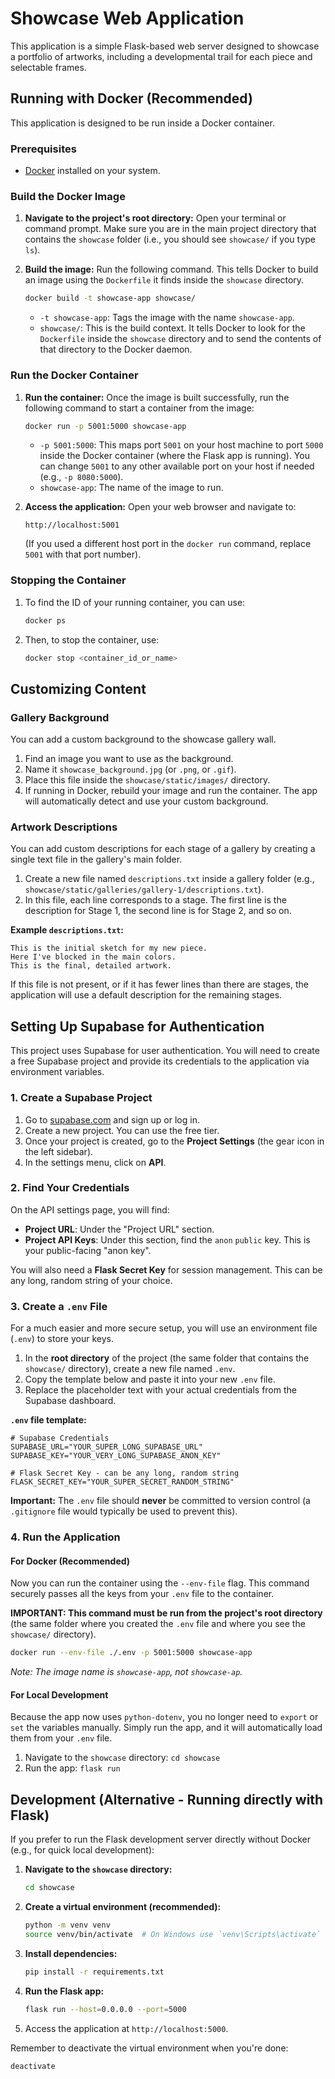 # Showcase Web Application

This application is a simple Flask-based web server designed to showcase a portfolio of artworks, including a developmental trail for each piece and selectable frames.

## Running with Docker (Recommended)

This application is designed to be run inside a Docker container.

### Prerequisites

*   [Docker](https://docs.docker.com/get-docker/) installed on your system.

### Build the Docker Image

1.  **Navigate to the project's root directory:**
    Open your terminal or command prompt. Make sure you are in the main project directory that contains the `showcase` folder (i.e., you should see `showcase/` if you type `ls`).

2.  **Build the image:**
    Run the following command. This tells Docker to build an image using the `Dockerfile` it finds inside the `showcase` directory.
    ```bash
    docker build -t showcase-app showcase/
    ```
    *   `-t showcase-app`: Tags the image with the name `showcase-app`.
    *   `showcase/`: This is the build context. It tells Docker to look for the `Dockerfile` inside the `showcase` directory and to send the contents of that directory to the Docker daemon.

### Run the Docker Container

1.  **Run the container:**
    Once the image is built successfully, run the following command to start a container from the image:
    ```bash
    docker run -p 5001:5000 showcase-app
    ```
    *   `-p 5001:5000`: This maps port `5001` on your host machine to port `5000` inside the Docker container (where the Flask app is running). You can change `5001` to any other available port on your host if needed (e.g., `-p 8080:5000`).
    *   `showcase-app`: The name of the image to run.

2.  **Access the application:**
    Open your web browser and navigate to:
    ```
    http://localhost:5001
    ```
    (If you used a different host port in the `docker run` command, replace `5001` with that port number).

### Stopping the Container

1.  To find the ID of your running container, you can use:
    ```bash
    docker ps
    ```
2.  Then, to stop the container, use:
    ```bash
    docker stop <container_id_or_name>
    ```

## Customizing Content

### Gallery Background

You can add a custom background to the showcase gallery wall.

1.  Find an image you want to use as the background.
2.  Name it `showcase_background.jpg` (or `.png`, or `.gif`).
3.  Place this file inside the `showcase/static/images/` directory.
4.  If running in Docker, rebuild your image and run the container. The app will automatically detect and use your custom background.

### Artwork Descriptions

You can add custom descriptions for each stage of a gallery by creating a single text file in the gallery's main folder.

1.  Create a new file named `descriptions.txt` inside a gallery folder (e.g., `showcase/static/galleries/gallery-1/descriptions.txt`).
2.  In this file, each line corresponds to a stage. The first line is the description for Stage 1, the second line is for Stage 2, and so on.

**Example `descriptions.txt`:**
```
This is the initial sketch for my new piece.
Here I've blocked in the main colors.
This is the final, detailed artwork.
```

If this file is not present, or if it has fewer lines than there are stages, the application will use a default description for the remaining stages.

## Setting Up Supabase for Authentication

This project uses Supabase for user authentication. You will need to create a free Supabase project and provide its credentials to the application via environment variables.

### 1. Create a Supabase Project

1.  Go to [supabase.com](https://supabase.com/) and sign up or log in.
2.  Create a new project. You can use the free tier.
3.  Once your project is created, go to the **Project Settings** (the gear icon in the left sidebar).
4.  In the settings menu, click on **API**.

### 2. Find Your Credentials

On the API settings page, you will find:

*   **Project URL**: Under the "Project URL" section.
*   **Project API Keys**: Under this section, find the `anon` `public` key. This is your public-facing "anon key".

You will also need a **Flask Secret Key** for session management. This can be any long, random string of your choice.

### 3. Create a `.env` File

For a much easier and more secure setup, you will use an environment file (`.env`) to store your keys.

1.  In the **root directory** of the project (the same folder that contains the `showcase/` directory), create a new file named `.env`.
2.  Copy the template below and paste it into your new `.env` file.
3.  Replace the placeholder text with your actual credentials from the Supabase dashboard.

**`.env` file template:**
```
# Supabase Credentials
SUPABASE_URL="YOUR_SUPER_LONG_SUPABASE_URL"
SUPABASE_KEY="YOUR_VERY_LONG_SUPABASE_ANON_KEY"

# Flask Secret Key - can be any long, random string
FLASK_SECRET_KEY="YOUR_SUPER_SECRET_RANDOM_STRING"
```

**Important:** The `.env` file should **never** be committed to version control (a `.gitignore` file would typically be used to prevent this).

### 4. Run the Application

#### For Docker (Recommended)

Now you can run the container using the `--env-file` flag. This command securely passes all the keys from your `.env` file to the container.

**IMPORTANT: This command must be run from the project's root directory** (the same folder where you created the `.env` file and where you see the `showcase/` directory).

```bash
docker run --env-file ./.env -p 5001:5000 showcase-app
```
*Note: The image name is `showcase-app`, not `showcase-ap`.*

#### For Local Development

Because the app now uses `python-dotenv`, you no longer need to `export` or `set` the variables manually. Simply run the app, and it will automatically load them from your `.env` file.

1.  Navigate to the `showcase` directory: `cd showcase`
2.  Run the app: `flask run`

## Development (Alternative - Running directly with Flask)

If you prefer to run the Flask development server directly without Docker (e.g., for quick local development):

1.  **Navigate to the `showcase` directory:**
    ```bash
    cd showcase
    ```
2.  **Create a virtual environment (recommended):**
    ```bash
    python -m venv venv
    source venv/bin/activate  # On Windows use `venv\Scripts\activate`
    ```
3.  **Install dependencies:**
    ```bash
    pip install -r requirements.txt
    ```
4.  **Run the Flask app:**
    ```bash
    flask run --host=0.0.0.0 --port=5000
    ```
5.  Access the application at `http://localhost:5000`.

Remember to deactivate the virtual environment when you're done:
```bash
deactivate
```
